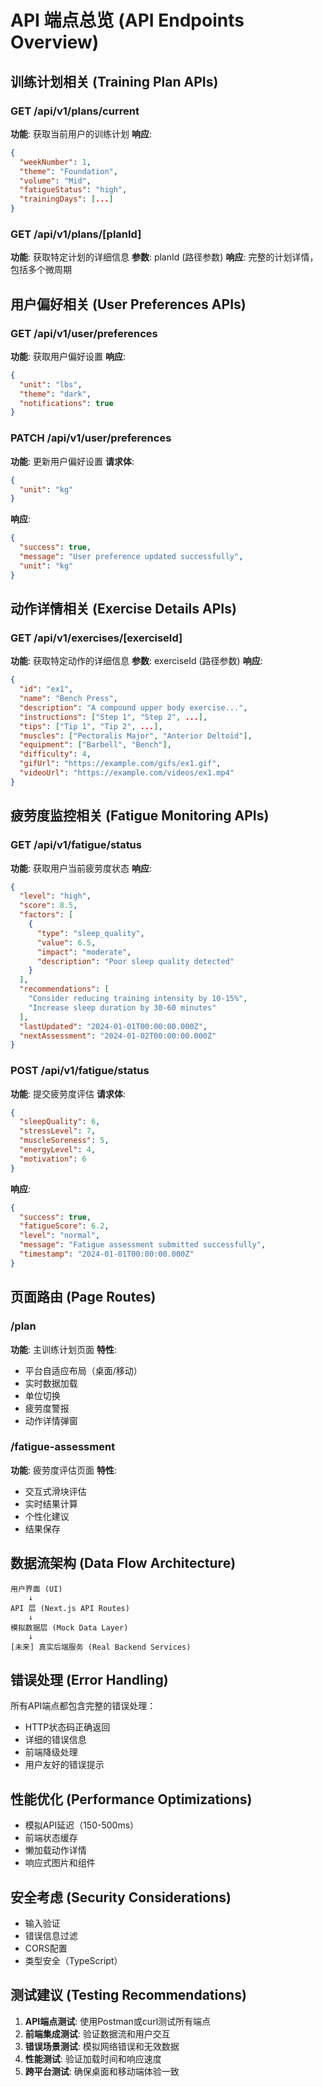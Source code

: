 # API 端点总览 (API Endpoints Overview)

## 训练计划相关 (Training Plan APIs)

### GET /api/v1/plans/current
**功能**: 获取当前用户的训练计划
**响应**: 
```json
{
  "weekNumber": 1,
  "theme": "Foundation",
  "volume": "Mid",
  "fatigueStatus": "high",
  "trainingDays": [...]
}
```

### GET /api/v1/plans/[planId]
**功能**: 获取特定计划的详细信息
**参数**: planId (路径参数)
**响应**: 完整的计划详情，包括多个微周期

## 用户偏好相关 (User Preferences APIs)

### GET /api/v1/user/preferences
**功能**: 获取用户偏好设置
**响应**:
```json
{
  "unit": "lbs",
  "theme": "dark",
  "notifications": true
}
```

### PATCH /api/v1/user/preferences
**功能**: 更新用户偏好设置
**请求体**:
```json
{
  "unit": "kg"
}
```
**响应**:
```json
{
  "success": true,
  "message": "User preference updated successfully",
  "unit": "kg"
}
```

## 动作详情相关 (Exercise Details APIs)

### GET /api/v1/exercises/[exerciseId]
**功能**: 获取特定动作的详细信息
**参数**: exerciseId (路径参数)
**响应**:
```json
{
  "id": "ex1",
  "name": "Bench Press",
  "description": "A compound upper body exercise...",
  "instructions": ["Step 1", "Step 2", ...],
  "tips": ["Tip 1", "Tip 2", ...],
  "muscles": ["Pectoralis Major", "Anterior Deltoid"],
  "equipment": ["Barbell", "Bench"],
  "difficulty": 4,
  "gifUrl": "https://example.com/gifs/ex1.gif",
  "videoUrl": "https://example.com/videos/ex1.mp4"
}
```

## 疲劳度监控相关 (Fatigue Monitoring APIs)

### GET /api/v1/fatigue/status
**功能**: 获取用户当前疲劳度状态
**响应**:
```json
{
  "level": "high",
  "score": 8.5,
  "factors": [
    {
      "type": "sleep_quality",
      "value": 6.5,
      "impact": "moderate",
      "description": "Poor sleep quality detected"
    }
  ],
  "recommendations": [
    "Consider reducing training intensity by 10-15%",
    "Increase sleep duration by 30-60 minutes"
  ],
  "lastUpdated": "2024-01-01T00:00:00.000Z",
  "nextAssessment": "2024-01-02T00:00:00.000Z"
}
```

### POST /api/v1/fatigue/status
**功能**: 提交疲劳度评估
**请求体**:
```json
{
  "sleepQuality": 6,
  "stressLevel": 7,
  "muscleSoreness": 5,
  "energyLevel": 4,
  "motivation": 6
}
```
**响应**:
```json
{
  "success": true,
  "fatigueScore": 6.2,
  "level": "normal",
  "message": "Fatigue assessment submitted successfully",
  "timestamp": "2024-01-01T00:00:00.000Z"
}
```

## 页面路由 (Page Routes)

### /plan
**功能**: 主训练计划页面
**特性**: 
- 平台自适应布局（桌面/移动）
- 实时数据加载
- 单位切换
- 疲劳度警报
- 动作详情弹窗

### /fatigue-assessment
**功能**: 疲劳度评估页面
**特性**:
- 交互式滑块评估
- 实时结果计算
- 个性化建议
- 结果保存

## 数据流架构 (Data Flow Architecture)

```
用户界面 (UI)
    ↓
API 层 (Next.js API Routes)
    ↓
模拟数据层 (Mock Data Layer)
    ↓
[未来] 真实后端服务 (Real Backend Services)
```

## 错误处理 (Error Handling)

所有API端点都包含完整的错误处理：
- HTTP状态码正确返回
- 详细的错误信息
- 前端降级处理
- 用户友好的错误提示

## 性能优化 (Performance Optimizations)

- 模拟API延迟（150-500ms）
- 前端状态缓存
- 懒加载动作详情
- 响应式图片和组件

## 安全考虑 (Security Considerations)

- 输入验证
- 错误信息过滤
- CORS配置
- 类型安全（TypeScript）

## 测试建议 (Testing Recommendations)

1. **API端点测试**: 使用Postman或curl测试所有端点
2. **前端集成测试**: 验证数据流和用户交互
3. **错误场景测试**: 模拟网络错误和无效数据
4. **性能测试**: 验证加载时间和响应速度
5. **跨平台测试**: 确保桌面和移动端体验一致
